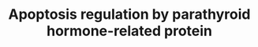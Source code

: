---
annotations:
- id: PW:0000004
  parent: regulatory pathway
  type: Pathway Ontology
  value: regulatory pathway
- id: DOID:10283
  parent: disease of cellular proliferation
  type: Disease Ontology
  value: prostate cancer
authors:
- AARandCo
- Fehrhart
- Egonw
- Khanspers
- AlexanderPico
- Eweitz
citedin:
- link: PMC7561109
  title: IL6-mediated HCoV-host interactome regulatory network and GO/Pathway enrichment
    analysis (2020)
communities: []
description: This pathway is based on Figure 8 of "Parathyroid hormone-related protein
  regulates cell survival pathways via integrin alpha6beta4-mediated activation of
  phosphatidylinositol 3-kinase/Akt signaling."(See Bibliography). Intracrine PTHrP
  inhibits apoptosis by activating the PI3-K/Akt pathway by increasing levels of integrin
  A6B4, which signals in harmony with growth factor receptors. The activation of Akt
  increases the ratio of anti-apoptosis members to pro-apoptosis members in the Bcl-2
  family. The activation of Akt deactivates GSK-3 which leads to higher levels of
  c-myc, therefore leading to lower levels of apoptosis. Overall, intracrine PTHrP
  has the effect of increased cell survival on C4-2 cells.  Proteins on this pathway
  have targeted assays available via the [CPTAC Assay Portal](https://assays.cancer.gov/available_assays?wp_id=WP3872)
last-edited: 2025-03-03
ndex: 0a4f984f-8b68-11eb-9e72-0ac135e8bacf
organisms:
- Homo sapiens
redirect_from:
- /index.php/Pathway:WP3872
- /instance/WP3872
- /instance/WP3872_r137333
revision: r137333
schema-jsonld:
- '@context': https://schema.org/
  '@id': https://wikipathways.github.io/pathways/WP3872.html
  '@type': Dataset
  creator:
    '@type': Organization
    name: WikiPathways
  description: This pathway is based on Figure 8 of "Parathyroid hormone-related protein
    regulates cell survival pathways via integrin alpha6beta4-mediated activation
    of phosphatidylinositol 3-kinase/Akt signaling."(See Bibliography). Intracrine
    PTHrP inhibits apoptosis by activating the PI3-K/Akt pathway by increasing levels
    of integrin A6B4, which signals in harmony with growth factor receptors. The activation
    of Akt increases the ratio of anti-apoptosis members to pro-apoptosis members
    in the Bcl-2 family. The activation of Akt deactivates GSK-3 which leads to higher
    levels of c-myc, therefore leading to lower levels of apoptosis. Overall, intracrine
    PTHrP has the effect of increased cell survival on C4-2 cells.  Proteins on this
    pathway have targeted assays available via the [CPTAC Assay Portal](https://assays.cancer.gov/available_assays?wp_id=WP3872)
  keywords:
  - AKT1
  - AKT2
  - AKT3
  - BAK1
  - BAX
  - BCL2
  - BCL2A1
  - BCL2L1
  - BCL2L10
  - BCL2L12
  - BCL2L13
  - BCL2L14
  - BCL2L15
  - BCL2L2
  - BID
  - BOK
  - GSK3A
  - GSK3B
  - ITGA6
  - ITGB4
  - MCL-1
  - MYC
  - PI3-K
  - PTHLH
  license: CC0
  name: Apoptosis regulation by parathyroid hormone-related protein
seo: CreativeWork
title: Apoptosis regulation by parathyroid hormone-related protein
wpid: WP3872
---